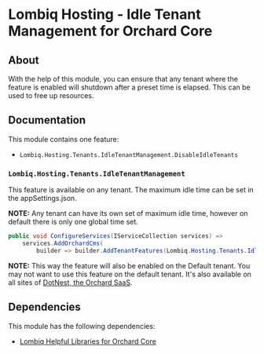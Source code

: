 # Lombiq Hosting - Idle Tenant Management for Orchard Core

## About

With the help of this module, you can ensure that any tenant where the feature is enabled will shutdown after a preset time is elapsed. This can be used to free up resources.

## Documentation

This module contains one feature:

- `Lombiq.Hosting.Tenants.IdleTenantManagement.DisableIdleTenants`

### `Lombiq.Hosting.Tenants.IdleTenantManagement`

This feature is available on any tenant. The maximum idle time can be set in the appSettings.json.

**NOTE:** Any tenant can have its own set of maximum idle time, however on default there is only one global time set.

```csharp
public void ConfigureServices(IServiceCollection services) =>
    services.AddOrchardCms(
        builder => builder.AddTenantFeatures(Lombiq.Hosting.Tenants.IdleTenantManagement.Constants.FeatureNames.DisableIdleTenants));
```

**NOTE:** This way the feature will also be enabled on the Default tenant. You may not want to use this feature on the default tenant. It's also available on all sites of [DotNest, the Orchard SaaS](https://dotnest.com/).

## Dependencies

This module has the following dependencies:

- [Lombiq Helpful Libraries for Orchard Core](https://github.com/Lombiq/Helpful-Libraries)
